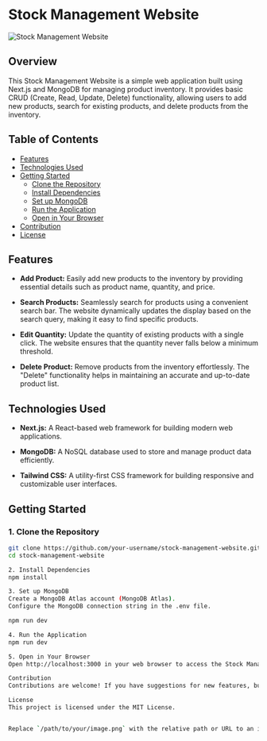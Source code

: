 # Stock Management Website

![Stock Management Website](/path/to/your/image.png)

## Overview

This Stock Management Website is a simple web application built using Next.js and MongoDB for managing product inventory. It provides basic CRUD (Create, Read, Update, Delete) functionality, allowing users to add new products, search for existing products, and delete products from the inventory.

## Table of Contents

- [Features](#features)
- [Technologies Used](#technologies-used)
- [Getting Started](#getting-started)
  - [Clone the Repository](#1-clone-the-repository)
  - [Install Dependencies](#2-install-dependencies)
  - [Set up MongoDB](#3-set-up-mongodb)
  - [Run the Application](#4-run-the-application)
  - [Open in Your Browser](#5-open-in-your-browser)
- [Contribution](#contribution)
- [License](#license)

## Features

- **Add Product:** Easily add new products to the inventory by providing essential details such as product name, quantity, and price.

- **Search Products:** Seamlessly search for products using a convenient search bar. The website dynamically updates the display based on the search query, making it easy to find specific products.

- **Edit Quantity:** Update the quantity of existing products with a single click. The website ensures that the quantity never falls below a minimum threshold.

- **Delete Product:** Remove products from the inventory effortlessly. The "Delete" functionality helps in maintaining an accurate and up-to-date product list.

## Technologies Used

- **Next.js:** A React-based web framework for building modern web applications.

- **MongoDB:** A NoSQL database used to store and manage product data efficiently.

- **Tailwind CSS:** A utility-first CSS framework for building responsive and customizable user interfaces.

## Getting Started

### 1. Clone the Repository

```bash
git clone https://github.com/your-username/stock-management-website.git
cd stock-management-website

2. Install Dependencies
npm install

3. Set up MongoDB
Create a MongoDB Atlas account (MongoDB Atlas).
Configure the MongoDB connection string in the .env file.

npm run dev

4. Run the Application
npm run dev

5. Open in Your Browser
Open http://localhost:3000 in your web browser to access the Stock Management Website.

Contribution
Contributions are welcome! If you have suggestions for new features, bug fixes, or improvements, feel free to open an issue or submit a pull request.

License
This project is licensed under the MIT License.


Replace `/path/to/your/image.png` with the relative path or URL to an image that represents your Stock Management Website. Additionally, customize the content as needed for your specific project.
